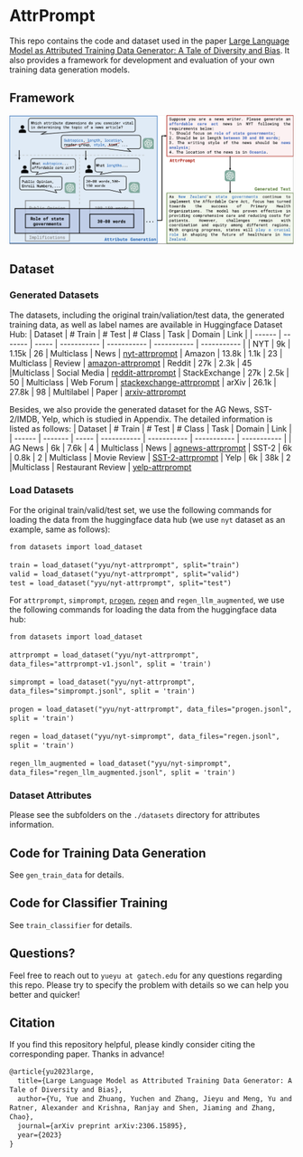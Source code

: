 # AttrPrompt
This repo contains the code and dataset used in the paper [Large Language Model as Attributed Training Data Generator: A Tale of Diversity and Bias](). 
It also provides a framework for development and evaluation of your own training data generation models.

## Framework
![Attrprompt](figure/workflow-v3-cut.png)

## Dataset
### Generated Datasets
The datasets, including the original train/valiation/test data, the generated training data, as well as label names are available in Huggingface Dataset Hub:
| Dataset | # Train | # Test | # Class | Task  | Domain | Link | 
| ------  | ------- | ----- | ----------- | ----------- | ----------- | ----------- |
|  NYT | 9k | 1.15k | 26 | Multiclass | News | [nyt-attrprompt](https://huggingface.co/datasets/yyu/nyt-attrprompt)
| Amazon | 13.8k | 1.1k | 23 | Multiclass | Review |  [amazon-attrprompt](https://huggingface.co/datasets/yyu/amazon-attrprompt)
| Reddit | 27k | 2.3k | 45 |Multiclass | Social Media | [reddit-attrprompt](https://huggingface.co/datasets/yyu/reddit-attrprompt)
| StackExchange | 27k | 2.5k | 50 | Multiclass | Web Forum | [stackexchange-attrprompt](https://huggingface.co/datasets/yyu/stackexchange-attrprompt)
| arXiv | 26.1k | 27.8k | 98 | Multilabel | Paper | [arxiv-attrprompt](https://huggingface.co/datasets/yyu/arxiv-attrprompt)

Besides, we also provide the generated dataset for the AG News, SST-2/IMDB, Yelp, which is studied in Appendix. The detailed information is listed as follows:
| Dataset | # Train | # Test | # Class | Task  | Domain | Link | 
| ------  | ------- | ----- | ----------- | ----------- | ----------- | ----------- |
|  AG News | 6k | 7.6k | 4 | Multiclass | News | [agnews-attrprompt](https://huggingface.co/datasets/yyu/agnews-attrprompt)
| SST-2 | 6k | 0.8k | 2 | Multiclass | Movie Review |  [SST-2-attrprompt](https://huggingface.co/datasets/yyu/SST-2-attrprompt)
| Yelp | 6k | 38k | 2 |Multiclass | Restaurant Review | [yelp-attrprompt](https://huggingface.co/datasets/yyu/yelp-attrprompt)

### Load Datasets
For the original train/valid/test set, we use the following commands for loading the data from the huggingface data hub (we use `nyt` dataset as an example, same as follows): 
```
from datasets import load_dataset

train = load_dataset("yyu/nyt-attrprompt", split="train")
valid = load_dataset("yyu/nyt-attrprompt", split="valid")
test = load_dataset("yyu/nyt-attrprompt", split="test")
```
For `attrprompt`, `simprompt`, [`progen`](https://github.com/HKUNLP/ProGen/), [`regen`](https://github.com/yueyu1030/ReGen) and `regen_llm_augmented`, we use the following commands for loading the data from the huggingface data hub: 
```
from datasets import load_dataset

attrprompt = load_dataset("yyu/nyt-attrprompt", data_files="attrprompt-v1.jsonl", split = 'train')

simprompt = load_dataset("yyu/nyt-attrprompt", data_files="simprompt.jsonl", split = 'train')

progen = load_dataset("yyu/nyt-attrprompt", data_files="progen.jsonl", split = 'train')

regen = load_dataset("yyu/nyt-simprompt", data_files="regen.jsonl", split = 'train')

regen_llm_augmented = load_dataset("yyu/nyt-simprompt", data_files="regen_llm_augmented.jsonl", split = 'train')
```

###  Dataset Attributes
Please see the subfolders on the `./datasets` directory for attributes information.

## Code for Training Data Generation
See `gen_train_data` for details.

## Code for Classifier Training
See `train_classifier` for details.

## Questions?
Feel free to reach out to `yueyu at gatech.edu` for any questions regarding this repo. Please try to specify the problem with details so we can help you better and quicker!

## Citation
If you find this repository helpful, please kindly consider citing the corresponding paper. Thanks in advance!

```
@article{yu2023large,
  title={Large Language Model as Attributed Training Data Generator: A Tale of Diversity and Bias},
  author={Yu, Yue and Zhuang, Yuchen and Zhang, Jieyu and Meng, Yu and Ratner, Alexander and Krishna, Ranjay and Shen, Jiaming and Zhang, Chao},
  journal={arXiv preprint arXiv:2306.15895},
  year={2023}
}
```
